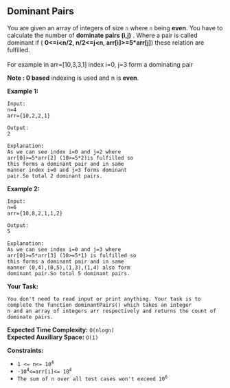 ## Dominant Pairs 
You are given an array of integers of size ```n``` where ```n``` being **even**. You have to calculate the number of **dominate pairs (i,j)** . Where a pair is called dominant if ( **0<=i<n/2, n/2<=j<n, arr[i]>=5*arr[j]**) these relation are fulfilled.<br>  
For example  in arr=[10,3,3,1] index i=0, j=3 form a dominating pair

**Note : 0 based** indexing is used  and n is **even**. 

**Example 1:**
```
Input:
n=4
arr={10,2,2,1}

Output:
2

Explanation:
As we can see index i=0 and j=2 where
arr[0]>=5*arr[2] (10>=5*2)is fulfilled so
this forms a dominant pair and in same
manner index i=0 and j=3 forms dominant
pair.So total 2 dominant pairs.
```

**Example 2:**
```
Input:
n=6
arr={10,8,2,1,1,2}

Output:
5

Explanation:
As we can see index i=0 and j=3 where
arr[0]>=5*arr[3] (10>=5*1) is fulfilled so
this forms a dominant pair and in same
manner (0,4),(0,5),(1,3),(1,4) also form
dominant pair.So total 5 dominant pairs.
```

**Your Task:**
```
You don't need to read input or print anything. Your task is to complete the function dominantPairs() which takes an integer 
n and an array of integers arr respectively and returns the count of dominate pairs.
```

**Expected Time Complexity:** ```O(nlogn)```<br>
**Expected Auxiliary Space:** ```O(1)```

**Constraints:**
<ul>
<li><code>1 <= n<= 10<sup>4</sup></code></li>
<li><code>-10<sup>4</sup><=arr[i]<= 10<sup>4</sup></code></li>
<li><code>The sum of n over all test cases won't exceed 10<sup>6</sup></code></li>
</ul>


